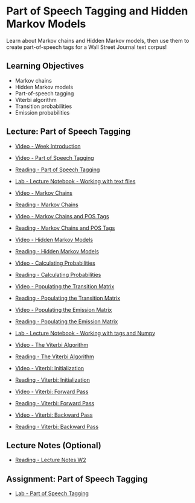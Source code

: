 # Part of Speech Tagging and Hidden Markov Models

Learn about Markov chains and Hidden Markov models, then use them to create part-of-speech tags for a Wall Street Journal text corpus!

## Learning Objectives

- Markov chains
- Hidden Markov models
- Part-of-speech tagging
- Viterbi algorithm
- Transition probabilities
- Emission probabilities

## Lecture: Part of Speech Tagging

- [Video - Week Introduction](https://www.coursera.org/learn/probabilistic-models-in-nlp/lecture/ne5fw/week-introduction)

- [Video - Part of Speech Tagging](https://www.coursera.org/learn/probabilistic-models-in-nlp/lecture/VbnrA/part-of-speech-tagging)

- [Reading - Part of Speech Tagging](https://www.coursera.org/learn/probabilistic-models-in-nlp/supplement/ZRFD9/part-of-speech-tagging)

- [Lab - Lecture Notebook - Working with text files](./Labs/C2_W2_lecture_nb_1_strings_tags.ipynb)

- [Video - Markov Chains](https://www.coursera.org/learn/probabilistic-models-in-nlp/lecture/mFeRe/markov-chains)

- [Reading - Markov Chains](https://www.coursera.org/learn/probabilistic-models-in-nlp/supplement/X18i6/markov-chains)

- [Video - Markov Chains and POS Tags](https://www.coursera.org/learn/probabilistic-models-in-nlp/lecture/6KUim/markov-chains-and-pos-tags)

- [Reading - Markov Chains and POS Tags](https://www.coursera.org/learn/probabilistic-models-in-nlp/supplement/XXA01/markov-chains-and-pos-tags)

- [Video - Hidden Markov Models](https://www.coursera.org/learn/probabilistic-models-in-nlp/lecture/oG2yu/hidden-markov-models)

- [Reading - Hidden Markov Models](https://www.coursera.org/learn/probabilistic-models-in-nlp/supplement/guW1m/hidden-markov-models)

- [Video - Calculating Probabilities](https://www.coursera.org/learn/probabilistic-models-in-nlp/lecture/c2tmp/calculating-probabilities)

- [Reading - Calculating Probabilities](https://www.coursera.org/learn/probabilistic-models-in-nlp/supplement/rVtWh/calculating-probabilities)

- [Video - Populating the Transition Matrix](https://www.coursera.org/learn/probabilistic-models-in-nlp/lecture/5bKHs/populating-the-transition-matrix)

- [Reading - Populating the Transition Matrix](https://www.coursera.org/learn/probabilistic-models-in-nlp/supplement/VaIUw/populating-the-transition-matrix)

- [Video - Populating the Emission Matrix](https://www.coursera.org/learn/probabilistic-models-in-nlp/lecture/S7MlE/populating-the-emission-matrix)

- [Reading - Populating the Emission Matrix](https://www.coursera.org/learn/probabilistic-models-in-nlp/supplement/FGcFu/populating-the-emission-matrix)

- [Lab - Lecture Notebook - Working with tags and Numpy](./Labs/C2_W2_lecture_nb_2_numpy.ipynb)

- [Video - The Viterbi Algorithm](https://www.coursera.org/learn/probabilistic-models-in-nlp/lecture/A5wSY/the-viterbi-algorithm)

- [Reading - The Viterbi Algorithm](https://www.coursera.org/learn/probabilistic-models-in-nlp/supplement/7efbd/the-viterbi-algorithm)

- [Video - Viterbi: Initialization](https://www.coursera.org/learn/probabilistic-models-in-nlp/lecture/Q1Wuu/viterbi-initialization)

- [Reading - Viterbi: Initialization](https://www.coursera.org/learn/probabilistic-models-in-nlp/supplement/0H6KQ/viterbi-initialization)

- [Video - Viterbi: Forward Pass](https://www.coursera.org/learn/probabilistic-models-in-nlp/lecture/c6m8s/viterbi-forward-pass)

- [Reading - Viterbi: Forward Pass](https://www.coursera.org/learn/probabilistic-models-in-nlp/supplement/9BigR/viterbi-forward-pass)

- [Video - Viterbi: Backward Pass](https://www.coursera.org/learn/probabilistic-models-in-nlp/lecture/YqWsL/viterbi-backward-pass)

- [Reading - Viterbi: Backward Pass](https://www.coursera.org/learn/probabilistic-models-in-nlp/supplement/4OAHP/viterbi-backward-pass)

## Lecture Notes (Optional)

- [Reading - Lecture Notes W2](./Readings/C2_W2.pdf)

## Assignment: Part of Speech Tagging

- [Lab - Part of Speech Tagging](./Labs/C2_W2_Assignment.ipynb)
